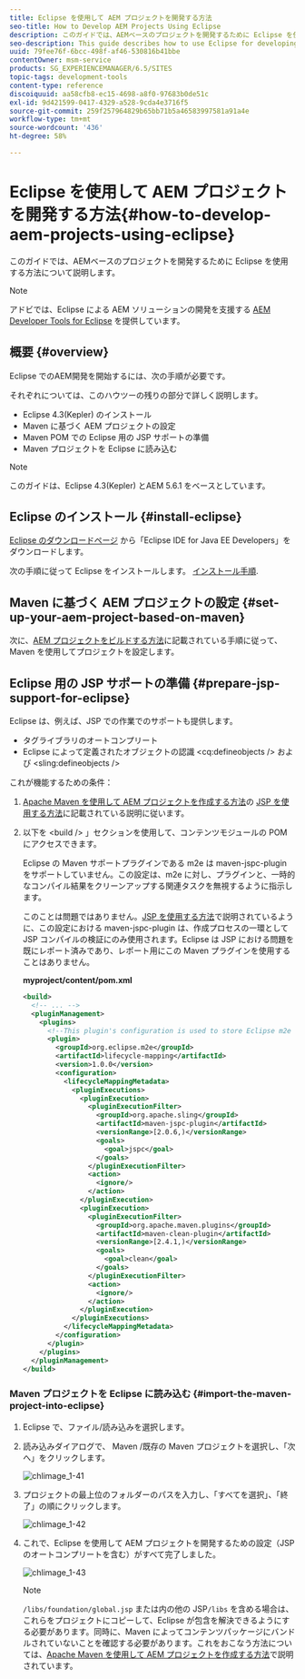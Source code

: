 ```yaml
---
title: Eclipse を使用して AEM プロジェクトを開発する方法
seo-title: How to Develop AEM Projects Using Eclipse
description: このガイドでは、AEMベースのプロジェクトを開発するために Eclipse を使用する方法について説明します
seo-description: This guide describes how to use Eclipse for developing AEM based projects
uuid: 79fee76f-6bcc-498f-af46-530816b41bbe
contentOwner: msm-service
products: SG_EXPERIENCEMANAGER/6.5/SITES
topic-tags: development-tools
content-type: reference
discoiquuid: aa58cfb8-ec15-4698-a8f0-97683b0de51c
exl-id: 9d421599-0417-4329-a528-9cda4e3716f5
source-git-commit: 259f257964829b65bb71b5a46583997581a91a4e
workflow-type: tm+mt
source-wordcount: '436'
ht-degree: 58%

---
```


# Eclipse を使用して AEM プロジェクトを開発する方法{#how-to-develop-aem-projects-using-eclipse}

このガイドでは、AEMベースのプロジェクトを開発するために Eclipse を使用する方法について説明します。

>[!NOTE]
>
>アドビでは、Eclipse による AEM ソリューションの開発を支援する [AEM Developer Tools for Eclipse](/help/sites-developing/aem-eclipse.md) を提供しています。

## 概要 {#overview}

Eclipse でのAEM開発を開始するには、次の手順が必要です。

それぞれについては、このハウツーの残りの部分で詳しく説明します。

* Eclipse 4.3(Kepler) のインストール
* Maven に基づく AEM プロジェクトの設定
* Maven POM での Eclipse 用の JSP サポートの準備
* Maven プロジェクトを Eclipse に読み込む

>[!NOTE]
>
>このガイドは、Eclipse 4.3(Kepler) とAEM 5.6.1 をベースとしています。

## Eclipse のインストール {#install-eclipse}

[Eclipse のダウンロードページ](https://www.eclipse.org/downloads/) から「Eclipse IDE for Java EE Developers」をダウンロードします。

次の手順に従って Eclipse をインストールします。 [インストール手順](https://wiki.eclipse.org/Eclipse/Installation).

## Maven に基づく AEM プロジェクトの設定 {#set-up-your-aem-project-based-on-maven}

次に、[AEM プロジェクトをビルドする方法](/help/sites-developing/ht-projects-maven.md)に記載されている手順に従って、Maven を使用してプロジェクトを設定します。

## Eclipse 用の JSP サポートの準備 {#prepare-jsp-support-for-eclipse}

Eclipse は、例えば、JSP での作業でのサポートも提供します。

* タグライブラリのオートコンプリート
* Eclipse によって定義されたオブジェクトの認識 &lt;cq:defineobjects /> および &lt;sling:defineobjects />

これが機能するための条件：

1. [Apache Maven を使用して AEM プロジェクトを作成する方法](/help/sites-developing/ht-projects-maven.md)の [JSP を使用する方法](/help/sites-developing/ht-projects-maven.md#how-to-work-with-jsps)に記載されている説明に従います。
1. 以下を &lt;build /> 」セクションを使用して、コンテンツモジュールの POM にアクセスできます。

   Eclipse の Maven サポートプラグインである m2e は maven-jspc-plugin をサポートしていません。この設定は、m2e に対し、プラグインと、一時的なコンパイル結果をクリーンアップする関連タスクを無視するように指示します。

   このことは問題ではありません。[JSP を使用する方法](/help/sites-developing/ht-projects-maven.md#how-to-work-with-jsps)で説明されているように、この設定における maven-jspc-plugin は、作成プロセスの一環として JSP コンパイルの検証にのみ使用されます。Eclipse は JSP における問題を既にレポート済みであり、レポート用にこの Maven プラグインを使用することはありません。

   **myproject/content/pom.xml**

   ```xml
   <build>
     <!-- ... -->
     <pluginManagement>
       <plugins>
         <!--This plugin's configuration is used to store Eclipse m2e settings only. It has no influence on the Maven build itself.-->
         <plugin>
           <groupId>org.eclipse.m2e</groupId>
           <artifactId>lifecycle-mapping</artifactId>
           <version>1.0.0</version>
           <configuration>
             <lifecycleMappingMetadata>
               <pluginExecutions>
                 <pluginExecution>
                   <pluginExecutionFilter>
                     <groupId>org.apache.sling</groupId>
                     <artifactId>maven-jspc-plugin</artifactId>
                     <versionRange>[2.0.6,)</versionRange>
                     <goals>
                       <goal>jspc</goal>
                     </goals>
                   </pluginExecutionFilter>
                   <action>
                     <ignore/>
                   </action>
                 </pluginExecution>
                 <pluginExecution>
                   <pluginExecutionFilter>
                     <groupId>org.apache.maven.plugins</groupId>
                     <artifactId>maven-clean-plugin</artifactId>
                     <versionRange>[2.4.1,)</versionRange>
                     <goals>
                       <goal>clean</goal>
                     </goals>
                   </pluginExecutionFilter>
                   <action>
                     <ignore/>
                   </action>
                 </pluginExecution>
               </pluginExecutions>
             </lifecycleMappingMetadata>
           </configuration>
         </plugin>
       </plugins>
     </pluginManagement>
   </build>
   ```

### Maven プロジェクトを Eclipse に読み込む {#import-the-maven-project-into-eclipse}

1. Eclipse で、ファイル/読み込みを選択します。
1. 読み込みダイアログで、 Maven /既存の Maven プロジェクトを選択し、「次へ」をクリックします。

   ![chlimage_1-41](assets/chlimage_1-41a.png)

1. プロジェクトの最上位のフォルダーのパスを入力し、「すべてを選択」、「終了」の順にクリックします。

   ![chlimage_1-42](assets/chlimage_1-42a.png)

1. これで、Eclipse を使用して AEM プロジェクトを開発するための設定（JSP のオートコンプリートを含む）がすべて完了しました。

   ![chlimage_1-43](assets/chlimage_1-43a.png)

   >[!NOTE]
   >
   >`/libs/foundation/global.jsp` または内の他の JSP`/libs` を含める場合は、これらをプロジェクトにコピーして、Eclipse が包含を解決できるようにする必要があります。同時に、Maven によってコンテンツパッケージにバンドルされていないことを確認する必要があります。これをおこなう方法については、[Apache Maven を使用して AEM プロジェクトを作成する方法](/help/sites-developing/ht-projects-maven.md)で説明されています。
